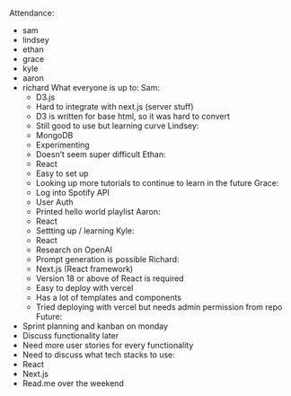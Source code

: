 Attendance:
 - sam
 - lindsey
 - ethan
 - grace
 - kyle
 - aaron
 - richard
What everyone is up to:
   Sam: 
   - D3.js 
   - Hard to integrate with next.js (server stuff)
   - D3 is written for base html, so it was hard to convert
   - Still good to use but learning curve 
   Lindsey: 
   - MongoDB 
   - Experimenting 
   - Doesn’t seem super difficult
   Ethan: 
   - React
   - Easy to set up 
   - Looking up more tutorials to continue to learn in the future
   Grace: 
   - Log into Spotify API 
   - User Auth 
   - Printed hello world playlist 
   Aaron: 
   - React
   - Settting up / learning 
   Kyle: 
   - React
   - Research on OpenAI 
   - Prompt generation is possible 
   Richard: 
   - Next.js (React framework)
   - Version 18 or above of React is required 
   - Easy to deploy with vercel 
   - Has a lot of templates and components 
   - Tried deploying with vercel but needs admin permission from repo
Future:
- Sprint planning and kanban on monday 
- Discuss functionality later 
- Need more user stories for every functionality 
- Need to discuss what tech stacks to use:
- React
- Next.js  
- Read.me over the weekend 

